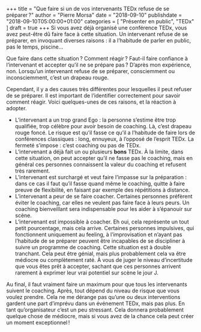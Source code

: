+++
title      = "Que faire si un de vos intervenants TEDx refuse de se préparer ?"
author     = "Pierre Morsa"
date        = "2018-09-10"
publishdate = "2018-09-10T05:00:00+01:00" 
categories = [ "Présenter en public", "TEDx" ]
draft      = true
+++
Si vous avez déjà organisé une conférence TEDx, vous avez peut-être dû faire face à cette situation. Un intervenant refuse de se préparer, en invoquant diverses raisons : il a l’habitude de parler en public, pas le temps, piscine...

Que faire dans cette situation ? Comment réagir ? Faut-il faire confiance à l’intervenant et accepter qu’il ne se prépare pas ? D’après mon expérience, non. Lorsqu’un intervenant refuse de se préparer, consciemment ou inconsciemment, c’est un drapeau rouge.

Cependant, il y a des causes très différentes pour lesquelles il peut refuser de se préparer. Il est important de l’identifier correctement pour savoir comment réagir. Voici quelques-unes de ces raisons, et la réaction à adopter.

* L’intervenant a un trop grand Ego : la personne s’estime être trop qualifiée, trop célèbre pour avoir besoin de coaching. Là, c’est drapeau rouge foncé. Le risque est qu’il fasse ce qu’il a l’habitude de faire lors de conférences classiques : long, ennuyeux, à l’opposé de l’esprit TEDx. La fermeté s’impose : c’est coaching ou pas de TEDx.
* L’intervenant a déjà fait un ou plusieurs **bons** TEDx. À la limite, dans cette situation, on peut accepter qu’il ne fasse pas le coaching, mais en général ces personnes connaissent la valeur du coaching et refusent très rarement.
* L’intervenant est surchargé et veut faire l’impasse sur la préparation : dans ce cas il faut qu’il fasse quand même le coaching, quitte à faire preuve de flexibilité, en faisant par exemple des répétitions à distance.
* L’intervenant a peur de se faire coacher. Certaines personnes préfèrent éviter le coaching, car elles ne veulent pas faire face à leurs peurs. Un coaching bienveillant sera indispensable pour les aider à s’épanouir sur scène. 
* L’intervenant est impossible à coacher. Eh oui, cela représente un tout petit pourcentage, mais cela arrive. Certaines personnes impulsives, qui fonctionnent uniquement au feeling, à l’improvisation et n’ayant pas l’habitude de se préparer peuvent être incapables de se discipliner à suivre un programme de coaching. Cette situation est à double tranchant. Cela peut être génial, mais plus probablement cela va être médiocre ou complètement raté. À vous de juger le niveau d’incertitude que vous êtes prêt à accepter, sachant que ces personnes arrivent rarement à exprimer leur vrai potentiel sur scène le jour J.

Au final, il faut vraiment faire un maximum pour que tous les intervenants suivent le coaching. Après, tout dépend du niveau de risque que vous voulez prendre. Cela ne me dérange pas qu’une ou deux interventions gardent une part d’imprévu dans un événement TEDx, mais pas plus. En tant qu’organisateur c’est un peu stressant. Cela donnera probablement quelque chose de médiocre, mais si vous avez de la chance cela peut créer un moment exceptionnel !
